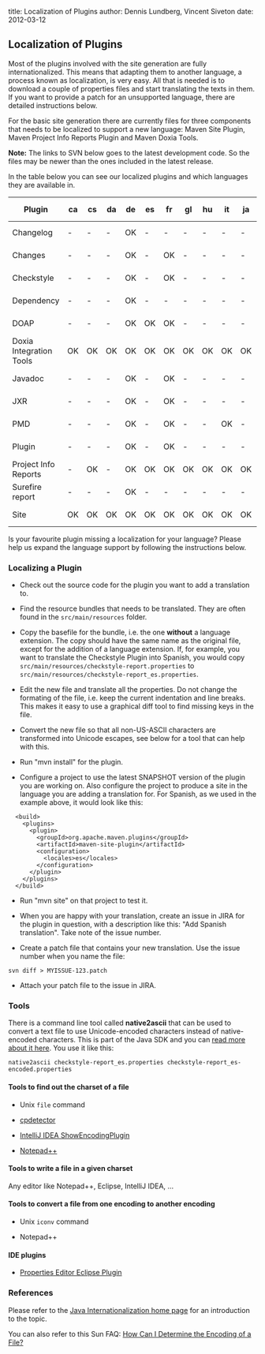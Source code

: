 title: Localization of Plugins
author: Dennis Lundberg, Vincent Siveton
date: 2012-03-12

<!--
Licensed to the Apache Software Foundation (ASF) under one
or more contributor license agreements.  See the NOTICE file
distributed with this work for additional information
regarding copyright ownership.  The ASF licenses this file
to you under the Apache License, Version 2.0 (the
"License"); you may not use this file except in compliance
with the License.  You may obtain a copy of the License at

    http://www.apache.org/licenses/LICENSE-2.0

Unless required by applicable law or agreed to in writing,
software distributed under the License is distributed on an
"AS IS" BASIS, WITHOUT WARRANTIES OR CONDITIONS OF ANY
KIND, either express or implied.  See the License for the
specific language governing permissions and limitations
under the License.
-->
## Localization of Plugins


 Most of the plugins involved with the site generation are fully internationalized. This means that adapting them to another language, a process known as localization, is very easy. All that is needed is to download a couple of properties files and start translating the texts in them. If you want to provide a patch for an unsupported language, there are detailed instructions below.


 For the basic site generation there are currently files for three components that needs to be localized to support a new language: Maven Site Plugin, Maven Project Info Reports Plugin and Maven Doxia Tools.


 **Note:** The links to SVN below goes to the latest development code. So the files may be newer than the ones included in the latest release.


 In the table below you can see our localized plugins and which languages they are available in.


|Plugin|ca|cs|da|de|es|fr|gl|hu|it|ja|ko|lt|nl|no|pl|pt|pt_BR|ru|sk|sv|tr|zh_CN|zh_TW|l10n report|SVN|
|---|---|---|---|---|---|---|---|---|---|---|---|---|---|---|---|---|---|---|---|---|---|---|---|---|---|
|Changelog|-|-|-|OK|-|-|-|-|-|-|-|-|-|-|-|-|-|-|-|OK|-|-|-|[l10n report](/plugins/maven-changelog-plugin/l10n-status.html)|[SVN](https://svn.apache.org/repos/asf/maven/plugins/trunk/maven-changelog-plugin/src/main/resources/)|
|Changes|-|-|-|OK|-|OK|-|-|-|-|-|-|-|-|-|-|OK|-|-|OK|-|-|-|[l10n report](/plugins/maven-changes-plugin/l10n-status.html)|[SVN](https://svn.apache.org/repos/asf/maven/plugins/trunk/maven-changes-plugin/src/main/resources/)|
|Checkstyle|-|-|-|OK|-|OK|-|-|-|-|-|-|-|-|-|-|OK|-|-|OK|-|-|-|[l10n report](/plugins/maven-checkstyle-plugin/l10n-status.html)|[SVN](https://svn.apache.org/repos/asf/maven/plugins/trunk/maven-checkstyle-plugin/src/main/resources/)|
|Dependency|-|-|-|OK|-|-|-|-|-|-|-|-|-|-|-|-|OK|-|-|OK|-|-|-|[l10n report](/plugins/maven-dependency-plugin/l10n-status.html)|[SVN](https://svn.apache.org/repos/asf/maven/plugins/trunk/maven-dependency-plugin/src/main/resources/)|
|DOAP|-|-|-|OK|OK|OK|-|-|-|-|-|-|-|-|-|-|-|-|-|-|-|-|-|[l10n report](/plugins/maven-doap-plugin/l10n-status.html)|[SVN](https://svn.apache.org/repos/asf/maven/plugins/trunk/maven-doap-plugin/src/main/resources/)|
|Doxia Integration Tools|OK|OK|OK|OK|OK|OK|OK|OK|OK|OK|OK|OK|OK|OK|OK|OK|OK|OK|OK|OK|OK|OK|OK|[l10n report](/doxia/doxia-tools/doxia-integration-tools/l10n-status.html)|[SVN](https://svn.apache.org/repos/asf/maven/doxia/doxia-sitetools/trunk/doxia-integration-tools/src/main/resources/)|
|Javadoc|-|-|-|OK|-|OK|-|-|-|-|-|-|OK|-|-|-|-|-|-|OK|-|-|-|[l10n report](/plugins/maven-javadoc-plugin/l10n-status.html)|[SVN](https://svn.apache.org/repos/asf/maven/plugins/trunk/maven-javadoc-plugin/src/main/resources/)|
|JXR|-|-|-|OK|-|OK|-|-|-|-|-|-|-|-|-|-|-|-|-|OK|-|-|-|[l10n report](/plugins/maven-jxr-plugin/l10n-status.html)|[SVN](https://svn.apache.org/repos/asf/maven/jxr/trunk/maven-jxr-plugin/src/main/resources/)|
|PMD|-|-|-|OK|-|OK|-|-|OK|-|-|-|OK|-|-|-|OK|-|-|OK|-|-|-|[l10n report](/plugins/maven-pmd-plugin/l10n-status.html)|[SVN](https://svn.apache.org/repos/asf/maven/plugins/trunk/maven-pmd-plugin/src/main/resources/)|
|Plugin|-|-|-|OK|-|OK|-|-|-|-|-|-|-|-|-|-|-|-|-|OK|-|-|-|[l10n report](/plugins/maven-plugin-plugin/l10n-status.html)|[SVN](https://svn.apache.org/repos/asf/maven/plugin-tools/trunk/maven-plugin-plugin/src/main/resources/)|
|Project Info Reports|-|OK|-|OK|OK|OK|OK|OK|OK|OK|OK|OK|OK|OK|OK|OK|OK|OK|OK|OK|OK|OK|OK|[l10n report](/plugins/maven-project-info-reports-plugin/l10n-status.html)|[SVN](https://svn.apache.org/repos/asf/maven/plugins/trunk/maven-project-info-reports-plugin/src/main/resources/)|
|Surefire report|-|-|-|OK|-|-|-|-|-|-|-|-|-|-|-|-|-|-|-|OK|-|-|-|[l10n report](/plugins/maven-surefire-report-plugin/l10n-status.html)|[SVN](https://svn.apache.org/repos/asf/maven/surefire/trunk/maven-surefire-report-plugin/src/main/resources/)|
|Site|OK|OK|OK|OK|OK|OK|OK|OK|OK|OK|OK|OK|OK|OK|OK|OK|OK|OK|OK|OK|OK|OK|OK|[l10n report](/plugins/maven-site-plugin/l10n-status.html)|[SVN](https://svn.apache.org/repos/asf/maven/plugins/trunk/maven-site-plugin/src/main/resources/)|

 Is your favourite plugin missing a localization for your language? Please help us expand the language support by following the instructions below.


### Localizing a Plugin



 - Check out the source code for the plugin you want to add a translation to.

 - Find the resource bundles that needs to be translated. They are often found in the `src/main/resources` folder.

 - Copy the basefile for the bundle, i.e. the one **without** a language extension. The copy should have the same name as the original file, except for the addition of a language extension. If, for example, you want to translate the Checkstyle Plugin into Spanish, you would copy `src/main/resources/checkstyle-report.properties` to `src/main/resources/checkstyle-report_es.properties`.

 - Edit the new file and translate all the properties. Do not change the formating of the file, i.e. keep the current indentation and line breaks. This makes it easy to use a graphical diff tool to find missing keys in the file.

 - Convert the new file so that all non-US-ASCII characters are transformed into Unicode escapes, see below for a tool that can help with this.

 - Run "mvn install" for the plugin.

 - Configure a project to use the latest SNAPSHOT version of the plugin you are working on. Also configure the project to produce a site in the language you are adding a translation for. For Spanish, as we used in the example above, it would look like this:

```
  <build>
    <plugins>
      <plugin>
        <groupId>org.apache.maven.plugins</groupId>
        <artifactId>maven-site-plugin</artifactId>
        <configuration>
          <locales>es</locales>
        </configuration>
      </plugin>
    </plugins>
  </build>
```


 - Run "mvn site" on that project to test it.

 - When you are happy with your translation, create an issue in JIRA for the plugin in question, with a description like this: "Add Spanish translation". Take note of the issue number.

 - Create a patch file that contains your new translation. Use the issue number when you name the file:

```
svn diff > MYISSUE-123.patch
```


 - Attach your patch file to the issue in JIRA.



### Tools


 There is a command line tool called **native2ascii** that can be used to convert a text file to use Unicode-encoded characters instead of native-encoded characters. This is part of the Java SDK and you can [read more about it here](http://java.sun.com/j2se/1.5.0/docs/tooldocs/windows/native2ascii.html). You use it like this:



```
native2ascii checkstyle-report_es.properties checkstyle-report_es-encoded.properties
```

#### Tools to find out the charset of a file



 - Unix `file` command

 - [cpdetector](http://cpdetector.sourceforge.net/)

 - [IntelliJ IDEA ShowEncodingPlugin](http://plugins.intellij.net/plugin/?id\=24)

 - [Notepad\+\+](http://notepad-plus.sourceforge.net/)



#### Tools to write a file in a given charset


 Any editor like Notepad\+\+, Eclipse, IntelliJ IDEA, ...



#### Tools to convert a file from one encoding to another encoding



 - Unix `iconv` command

 - Notepad\+\+



#### IDE plugins



 - [Properties Editor Eclipse Plugin](http://propedit.sourceforge.jp/index_en.html)




### References


 Please refer to the [Java Internationalization home page](http://java.sun.com/javase/technologies/core/basic/intl/) for an introduction to the topic.


 You can also refer to this Sun FAQ: [How Can I Determine the Encoding of a File?](http://developers.sun.com/global/technology/standards/reference/faqs/determining-file-encoding.html)




